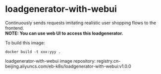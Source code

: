 # loadgenerator-with-webui
Continuously sends requests imitating realistic user shopping flows to the frontend.  
**NOTE: You can use web UI to access this loadgenerator.**


To build this image:
```
docker build -t xxx:yyy .
```
loadgenerator-with-webui image repository: registry.cn-beijing.aliyuncs.com/eb-k8s/loadgenerator-with-webui:v1.0.0